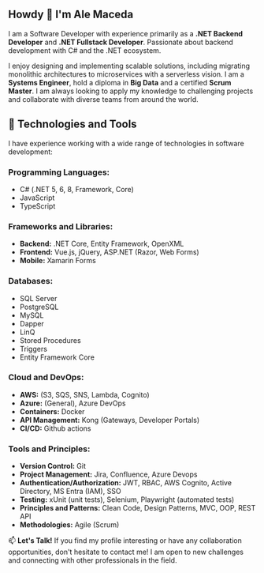 ## Howdy 👋 I'm Ale Maceda

I am a Software Developer with experience primarily as a **.NET Backend Developer** and **.NET Fullstack Developer**. Passionate about backend development with C# and the .NET ecosystem.

I enjoy designing and implementing scalable solutions, including migrating monolithic architectures to microservices with a serverless vision. I am a **Systems Engineer**, hold a diploma in **Big Data** and a certified **Scrum Master**. 
I am always looking to apply my knowledge to challenging projects and collaborate with diverse teams from around the world.

## 🚀 Technologies and Tools

I have experience working with a wide range of technologies in software development:

### Programming Languages:
* C# (.NET 5, 6, 8, Framework, Core)
* JavaScript
* TypeScript

### Frameworks and Libraries:
* **Backend:** .NET Core, Entity Framework, OpenXML
* **Frontend:** Vue.js, jQuery, ASP.NET (Razor, Web Forms)
* **Mobile:** Xamarin Forms

### Databases:
* SQL Server 
* PostgreSQL
* MySQL
* Dapper
* LinQ
* Stored Procedures
* Triggers
* Entity Framework Core

### Cloud and DevOps:
* **AWS:** (S3, SQS, SNS, Lambda, Cognito) 
* **Azure:** (General), Azure DevOps
* **Containers:** Docker
* **API Management:** Kong (Gateways, Developer Portals)
* **CI/CD:** Github actions

### Tools and Principles:
* **Version Control:** Git 
* **Project Management:** Jira, Confluence, Azure Devops
* **Authentication/Authorization:** JWT, RBAC, AWS Cognito, Active Directory, MS Entra (IAM), SSO
* **Testing:** xUnit (unit tests), Selenium, Playwright (automated tests)
* **Principles and Patterns:** Clean Code, Design Patterns, MVC, OOP, REST API
* **Methodologies:** Agile (Scrum)

📫 **Let's Talk!**
If you find my profile interesting or have any collaboration opportunities, don't hesitate to contact me! I am open to new challenges and connecting with other professionals in the field.
